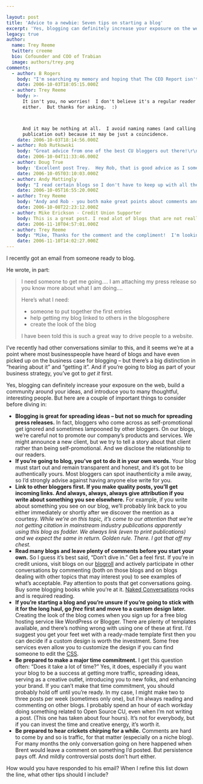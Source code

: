 ```yaml
---

layout: post
title: 'Advice to a newbie: Seven tips on starting a blog'
excerpt: 'Yes, blogging can definitely increase your exposure on the web, build a community around your ideas, and introduce you to many thoughtful, interesting people.  But here are some important things to consider before diving in.'
legacy: true
author:
  name: Trey Reeme
  twitter: creeme
  bio: Cofounder and COO of Trabian
  image: authors/trey.png
comments:
  - author: B Rogers
    body: "I'm searching my memory and hoping that The CEO Report isn't the spot where attribution was denied ..."
    date: 2006-10-03T18:05:15.000Z
  - author: Trey Reeme
    body: >-
      It isn't you, no worries!  I don't believe it's a regular reader
      either.  But thanks for asking.  :)



      And it may be nothing at all.  I avoid naming names (and calling the
      publication out) because it may be just a coincidence.
    date: 2006-10-03T18:14:56.000Z
  - author: Rob Rutkowski
    body: "Great advice from one of the best CU bloggers out there!\r\n\r\nAnd Trey, just because you don't always get comments doesn't mean people don't read you daily.  Often, I'll just silently agree with you."
    date: 2006-10-04T11:33:46.000Z
  - author: Doug True
    body: 'Excellent post Trey.  Hey Rob, that is good advice as I sometimes get discouraged by the lack of comments on my blog.  I am all too familiar with the sound of crickets.  I do run in to people at conferences that tell me they have been reading.  Plus, I really like posting presentations out there for people to review with others when they get back to the office.  Plus, giving out my blog address is better than handing out business cards.  '
    date: 2006-10-05T03:10:03.000Z
  - author: Andy Mattingly
    body: "I read certain blogs so I don't have to keep up with all the blogs out there.  Post interesting things you see from other sites and I will visit your blog more than others.(And maybe even add you to my feed)  I view certain blogs as my filter.  Opensourcecu and dougtrue.net are two blogs I have as feeds because they link me to other blogs or at least comment worthy news that I don't have to keep up with.  And I don't normally comment either...maybe I should more."
    date: 2006-10-05T16:55:20.000Z
  - author: Trey Reeme
    body: "Andy and Rob - you both make great points about comments and how they don't always reflect the number of eyes a post gets.  I keep up with about 70 RSS feeds at the moment, but I seldom comment on any blogs outside of the realm of financial institutions.  Many of the bloggers I read have no clue that I'm one of their most loyal readers and have been for a long time.\r\n\r\nDoug, your presentations crossed my mind when we decided to make our talk to the Washington CUL available online (after asking them if they'd be game, of course).  For bloggers, our blogs do much more than business cards, and the ideas can spread far beyond the conference. \r\n\r\nI didn't state this outright, but the initial email was from a credit union speaker.  I pointed him to dougtrue.net and gave him the pointers listed above.  He responded that he wasn't ready for the time commitment yet, and I applaud that.  "
    date: 2006-10-08T22:23:12.000Z
  - author: Mike Erickson - Credit Union Supporter
    body: This is a great post. I read alot of blogs that are not really personal and do not have a personal touch. What I appreciate most on good blogs is when they write the blog as if they are talking face-to-face with you or chatting on IM. You want to be as personal as you can so that you build a relationship with your reader. I am going to be adding a blog to one of our sites soon and I hope I can be as effective as you guys. Thank you for taking the time to put this together.
    date: 2006-11-10T04:57:01.000Z
  - author: Trey Reeme
    body: "Mike, Thanks for the comment and the compliment!  I'm looking forward to seeing your blog and hope that you let us know when it launches."
    date: 2006-11-10T14:02:27.000Z
---
```


<p>I recently got an email from someone ready to blog.</p>
<p>He wrote, in part:</p>
<blockquote><p>I need someone to get me going&#8230;.  I am attaching my press release so you know more about what I am doing&#8230;.</p><p>Here&#8217;s what I need:</p><ul><li>someone to put together the first entries</li><li>help getting my blog linked to others in the blogosphere</li><li>create the look of the blog</li></ul><p>I have been told this is such a great way to drive people to a website.</p></blockquote>
<p>I&#8217;ve recently had other conversations similar to this, and it seems we&#8217;re at a point where most businesspeople have heard of blogs and have even picked up on the business case for blogging &#8211; but there&#8217;s a big distinction in &#8220;hearing about it&#8221; and &#8220;getting it&#8221;.  And if you&#8217;re going to blog as part of your business strategy, you&#8217;ve got to <em>get it</em> first.</p>
<p>Yes, blogging can definitely increase your exposure on the web, build a community around your ideas, and introduce you to many thoughtful, interesting people.  But here are a couple of important things to consider before diving in:</p>
<ul>
<li><strong>Blogging is great for spreading ideas &#8211; but not so much for spreading press releases.</strong>  In fact, bloggers who come across as self-promotional get ignored and sometimes lampooned by other bloggers.  On our blogs, we&#8217;re careful not to promote our company&#8217;s products and services.  We might announce a new client, but we try to tell a story about that client rather than being self-promotional.  And we disclose the relationship to our readers.</li>
<li><strong>If you&#8217;re going to blog, you&#8217;ve got to do it in your own words.</strong>  Your blog must start out and remain transparent and honest, and it&#8217;s got to be authentically yours.  Most bloggers can spot inauthenticity a mile away, so I&#8217;d strongly advise against having anyone else write for you.</li>
<li><strong>Link to other bloggers first.  If you make quality posts, you&#8217;ll get incoming links.  And always, always, always give attribution if you write about something you see elsewhere.</strong>  For example, if you write about something you see on our blog, we&#8217;ll probably link back to you either immediately or shortly after we discover the mention as a courtesy.  <em>While we&#8217;re on this topic, it&#8217;s come to our attention that we&#8217;re not getting citation in mainstream industry publications apparently using this blog as fodder.  We always link (even to print publications) and we expect the same in return.  Golden rule.  There.  I got that off my chest.</em></li>
<li><strong>Read many blogs and leave plenty of comments before you start your own.</strong>  So I guess it&#8217;s best said, &#8220;Don&#8217;t dive in.&#8221;  Get a feel first.  If you&#8217;re in credit unions, visit blogs on our <a href="www.opensourcecu.com/pages/blogroll">blogroll</a> and actively participate in other conversations by commenting (both on those blogs and on blogs dealing with other topics that may interest you) to see examples of what&#8217;s acceptable.  Pay attention to posts that get conversations going.  Buy some blogging books while you&#8217;re at it.  <a href="http://www.amazon.com/Naked-Conversations-Changing-Businesses-Customers/dp/047174719X/sr=8-1/qid=1159900989/ref=pd_bbs_1/104-8616896-6922304?ie=UTF8&#38;s=books">Naked Conversations</a> rocks and is required reading.</li>
<li><strong>If you&#8217;re starting a blog and you&#8217;re unsure if you&#8217;re going to stick with it for the long haul, go <em>free</em> first and move to a custom design later.</strong>  Creating the look of the blog comes when you sign up for a free blog hosting service like WordPress or Blogger.  There are plenty of templates available, and there&#8217;s nothing wrong with using one of these at first.  I&#8217;d suggest you get your feet wet with a ready-made template first then you can decide if a custom design is worth the investment.  Some free services even allow you to customize the design if you can find someone to edit the <a href="http://en.wikipedia.org/wiki/Cascading_Style_Sheets"><span class="caps">CSS</span></a>.</li>
<li><strong>Be prepared to make a major time commitment.</strong>  I get this question often: &#8220;Does it take a lot of time?&#8221; Yes, it does, especially if you want your blog to be a success at getting more traffic, spreading ideas, serving as a creative outlet, introducing you to new folks, and enhancing your brand.  If you can&#8217;t make that time commitment, you should probably hold off until you&#8217;re ready.  In my case, I might make two to three posts per week (sometimes only one), but I&#8217;m always reading and commenting on other blogs.  I probably spend an hour of each workday doing something related to Open Source CU, even when I&#8217;m not writing a post.  (This one has taken about four hours).  It&#8217;s not for everybody, but if you can invest the time and creative energy, it&#8217;s worth it.</li>
<li><strong>Be prepared to hear crickets chirping for a while.</strong>  Comments are hard to come by and so is traffic, for that matter (especially on a niche blog).  For many months the only conversation going on here happened when Brent would leave a comment on something I&#8217;d posted.  But persistence pays off.  And mildly controversial posts don&#8217;t hurt either.</li>
</ul>
<p>How would you have responded to his email?  When I refine this list down the line, what other tips should I include?</p>
